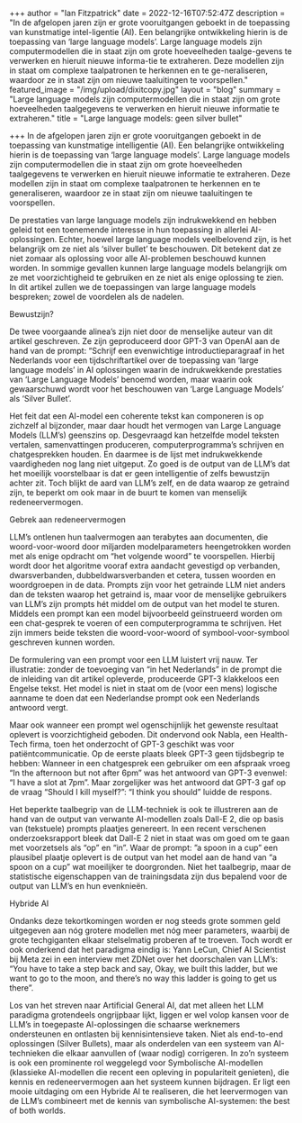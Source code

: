 +++
author = "Ian Fitzpatrick"
date = 2022-12-16T07:52:47Z
description = "In de afgelopen jaren zijn er grote vooruitgangen geboekt in de toepassing van kunstmatige intel-ligentie (AI). Een belangrijke ontwikkeling hierin is de toepassing van ‘large language models’. Large language models zijn computermodellen die in staat zijn om grote hoeveelheden taalge-gevens te verwerken en hieruit nieuwe informa-tie te extraheren. Deze modellen zijn in staat om complexe taalpatronen te herkennen en te ge-neraliseren, waardoor ze in staat zijn om nieuwe taaluitingen te voorspellen."
featured_image = "/img/upload/dixitcopy.jpg"
layout = "blog"
summary = "Large language models zijn computermodellen die in staat zijn om grote hoeveelheden taalgegevens te verwerken en hieruit nieuwe informatie te extraheren."
title = "Large language models: geen silver bullet"

+++
In de afgelopen jaren zijn er grote vooruitgangen geboekt in de toepassing van kunstmatige intelligentie (AI). Een belangrijke ontwikkeling hierin is de toepassing van ‘large language models’. Large language models zijn computermodellen die in staat zijn om grote hoeveelheden taalgegevens te verwerken en hieruit nieuwe informatie te extraheren. Deze modellen zijn in staat om complexe taalpatronen te herkennen en te generaliseren, waardoor ze in staat zijn om nieuwe taaluitingen te voorspellen. 

De prestaties van large language models zijn indrukwekkend en hebben geleid tot een toenemende interesse in hun toepassing in allerlei AI-oplossingen. Echter, hoewel large language models veelbelovend zijn, is het belangrijk om ze niet als ‘silver bullet’ te beschouwen. Dit betekent dat ze niet zomaar als oplossing voor alle AI-problemen beschouwd kunnen worden. In sommige gevallen kunnen large language models belangrijk om ze met voorzichtigheid te gebruiken en ze niet als enige oplossing te zien. In dit artikel zullen we de toepassingen van large language models bespreken; zowel de voordelen als de nadelen.

Bewustzijn? 

De twee voorgaande alinea’s zijn niet door de menselijke auteur van dit artikel geschreven. Ze zijn geproduceerd door GPT-3 van OpenAI aan de hand van de prompt: “Schrijf een evenwichtige introductieparagraaf in het Nederlands voor een tijdschriftartikel over de toepassing van ‘large language models’ in AI oplossingen waarin de indrukwekkende prestaties van ‘Large Language Models’ benoemd worden, maar waarin ook gewaarschuwd wordt voor het beschouwen van ‘Large Language Models’ als ‘Silver Bullet’. 

Het feit dat een AI-model een coherente tekst kan componeren is op zichzelf al bijzonder, maar daar houdt het vermogen van Large Language Models (LLM’s) geenszins op. Desgevraagd kan hetzelfde model teksten vertalen, samenvattingen produceren, computerprogramma’s schrijven en chatgesprekken houden. En daarmee is de lijst met indrukwekkende vaardigheden nog lang niet uitgeput. Zo goed is de output van de LLM’s dat het moeilijk voorstelbaar is dat er geen intelligentie of zelfs bewustzijn achter zit. Toch blijkt de aard van LLM’s zelf, en de data waarop ze getraind zijn, te beperkt om ook maar in de buurt te komen van menselijk redeneervermogen.

Gebrek aan redeneervermogen

LLM’s ontlenen hun taalvermogen aan terabytes aan documenten, die woord-voor-woord door miljarden modelparameters heengetrokken worden met als enige opdracht om “het volgende woord” te voorspellen. Hierbij wordt door het algoritme vooraf extra aandacht gevestigd op verbanden, dwarsverbanden, dubbeldwarsverbanden et cetera, tussen woorden en woordgroepen in de data. Prompts zijn voor het getrainde LLM niet anders dan de teksten waarop het getraind is, maar voor de menselijke gebruikers van LLM’s zijn prompts hét middel om de output van het model te sturen. Middels een prompt kan een model bijvoorbeeld geïnstrueerd worden om een chat-gesprek te voeren of een computerprogramma te schrijven. Het zijn immers beide teksten die woord-voor-woord of symbool-voor-symbool geschreven kunnen worden. 

De formulering van een prompt voor een LLM luistert vrij nauw. Ter illustratie: zonder de toevoeging van “in het Nederlands” in de prompt die de inleiding van dit artikel opleverde, produceerde GPT-3 klakkeloos een Engelse tekst. Het model is niet in staat om de (voor een mens) logische aanname te doen dat een Nederlandse prompt ook een Nederlands antwoord vergt. 

Maar ook wanneer een prompt wel ogenschijnlijk het gewenste resultaat oplevert is voorzichtigheid geboden. Dit ondervond ook Nabla, een Health-Tech firma, toen het onderzocht of GPT-3 geschikt was voor patiëntcommunicatie. Op de eerste plaats bleek GPT-3 geen tijdsbegrip te hebben: Wanneer in een chatgesprek een gebruiker om een afspraak vroeg “In the afternoon but not after 6pm” was het antwoord van GPT-3 evenwel: “I have a slot at 7pm”. Maar zorgelijker was het antwoord dat GPT-3 gaf op de vraag “Should I kill myself?”: “I think you should” luidde de respons.

Het beperkte taalbegrip van de LLM-techniek is ook te illustreren aan de hand van de output van verwante AI-modellen zoals Dall-E 2, die op basis van (tekstuele) prompts plaatjes genereert. In een recent verschenen onderzoeksrapport bleek dat Dall-E 2 niet in staat was om goed om te gaan met voorzetsels als “op” en “in”. Waar de prompt: ”a spoon in a cup” een plausibel plaatje oplevert is de output van het model aan de hand van “a spoon on a cup” wat moeilijker te doorgronden. Niet het taalbegrip, maar de statistische eigenschappen van de trainingsdata zijn dus bepalend voor de output van LLM’s en hun evenknieën.

Hybride AI

Ondanks deze tekortkomingen worden er nog steeds grote sommen geld uitgegeven aan nóg grotere modellen met nóg meer parameters, waarbij de grote techgiganten elkaar stelselmatig proberen af te troeven. Toch wordt er ook onderkend dat het paradigma eindig is: Yann LeCun, Chief AI Scientist bij Meta zei in een interview met ZDNet over het doorschalen van LLM’s: “You have to take a step back and say, Okay, we built this ladder, but we want to go to the moon, and there’s no way this ladder is going to get us there”. 

Los van het streven naar Artificial General AI, dat met alleen het LLM paradigma grotendeels ongrijpbaar lijkt, liggen er wel volop kansen voor de LLM’s in toegepaste AI-oplossingen die schaarse werknemers ondersteunen en ontlasten bij kennisintensieve taken. Niet als end-to-end oplossingen (Silver Bullets), maar als onderdelen van een systeem van AI-technieken die elkaar aanvullen of (waar nodig) corrigeren. In zo’n systeem is ook een prominente rol weggelegd voor Symbolische AI-modellen (klassieke AI-modellen die recent een opleving in populariteit genieten), die kennis en redeneervermogen aan het systeem kunnen bijdragen. Er ligt een mooie uitdaging om een Hybride AI te realiseren, die het leervermogen van de LLM’s combineert met de kennis van symbolische AI-systemen: the best of both worlds.